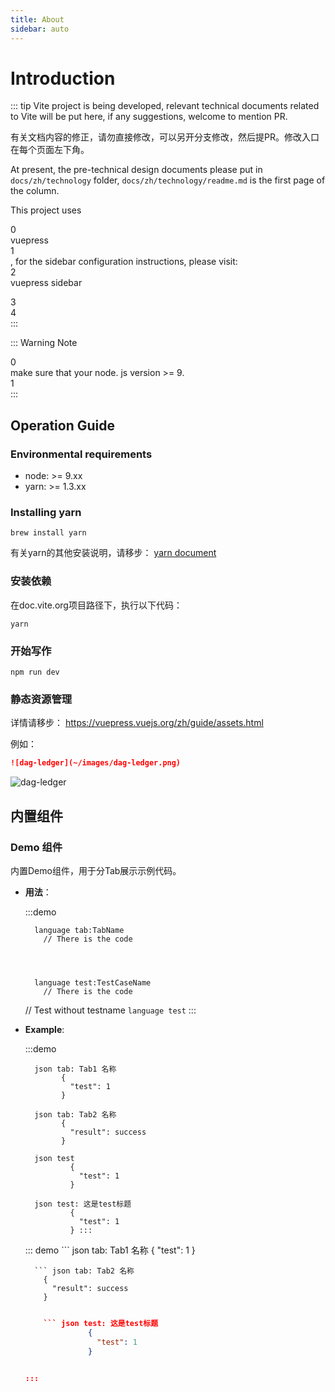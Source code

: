```yaml
---
title: About
sidebar: auto
---
```

# Introduction

::: tip Vite project is being developed, relevant technical documents related to Vite will be put here, if any suggestions, welcome to mention PR.

有关文档内容的修正，请勿直接修改，可以另开分支修改，然后提PR。修改入口在每个页面左下角。

At present, the pre-technical design documents please put in `docs/zh/technology` folder, `docs/zh/technology/readme.md` is the first page of the column.

This project uses <div class= "Notranslate" >0 </div> vuepress <div class= "Notranslate" >1 </div>, for the sidebar configuration instructions, please visit: <div class= " Notranslate ">2 </div> vuepress sidebar 

<div class=" notranslate ">
  3
</div>

<div class=" Notranslate ">
  4
</div>:::

::: Warning Note <div class= "notranslate" >0 </div> make sure that your node. js version >= 9. <div class= "Notranslate" >1 </div>:::

## Operation Guide

### Environmental requirements

* node: >= 9.xx
* yarn: >= 1.3.xx

### Installing yarn

    brew install yarn
    

有关yarn的其他安装说明，请移步： [yarn document](https://yarnpkg.com/en/docs/install#mac-stable)

### 安装依赖

在doc.vite.org项目路径下，执行以下代码：

    yarn
    

### 开始写作

    npm run dev
    

### 静态资源管理

详情请移步： <https://vuepress.vuejs.org/zh/guide/assets.html>

例如：

```markdown
![dag-ledger](~/images/dag-ledger.png)
```

![dag-ledger](~/images/dag-ledger.png)

## 内置组件

### Demo 组件

内置Demo组件，用于分Tab展示示例代码。

* **用法**：
    
    :::demo 
    
        language tab:TabName
          // There is the code
    
      
    
    
        language test:TestCaseName
          // There is the code
    
    // Test without testname ```language test``` :::

* **Example**:
    
    :::demo 
    
        json tab: Tab1 名称
              {
                "test": 1
              }
    
        json tab: Tab2 名称
              {
                "result": success
              }
    
        json test
                {
                  "test": 1
                }
    
        json test: 这是test标题
                {
                  "test": 1
                } :::
    
    ::: demo ``` json tab: Tab1 名称 { "test": 1 }
    
        ``` json tab: Tab2 名称
          {
            "result": success
          }
        
    
    ``` json test { "test": 1 }
    
        ``` json test: 这是test标题
                  {
                    "test": 1
                  }
        
    
    :::